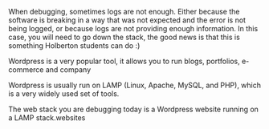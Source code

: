 When debugging, sometimes logs are not enough. Either because the software is breaking in a way that was not expected and the error is not being logged, or because logs are not providing enough information. In this case, you will need to go down the stack, the good news is that this is something Holberton students can do :)



Wordpress is a very popular tool, it allows you to run blogs, portfolios, e-commerce and company


Wordpress is usually run on LAMP (Linux, Apache, MySQL, and PHP), which is a very widely used set of tools.



The web stack you are debugging today is a Wordpress website running on a LAMP stack.websites